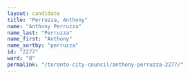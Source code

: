 ```yaml
---
layout: candidate
title: "Perruzza, Anthony"
name: "Anthony Perruzza"
name_last: "Perruzza"
name_first: "Anthony"
name_sortby: "perruzza"
id: "2277"
ward: "8"
permalink: "/toronto-city-council/anthony-perruzza-2277/"
---
```

